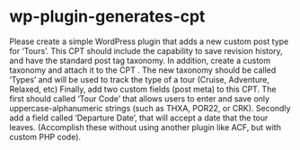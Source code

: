 # wp-plugin-generates-cpt
Please create a simple WordPress plugin that adds a new custom post type for ‘Tours’. This CPT
should include the capability to save revision history, and have the standard post tag taxonomy. In addition,
create a custom taxonomy and attach it to the CPT . The new taxonomy should be called ‘Types’ and will be
used to track the type of a tour (Cruise, Adventure, Relaxed, etc)
Finally, add two custom fields (post meta) to this CPT. The first should called ‘Tour Code’ that allows
users to enter and save only uppercase-alphanumeric strings (such as THXA, POR22, or CRK). Secondly add
a field called ‘Departure Date’, that will accept a date that the tour leaves. (Accomplish these without using
another plugin like ACF, but with custom PHP code).
